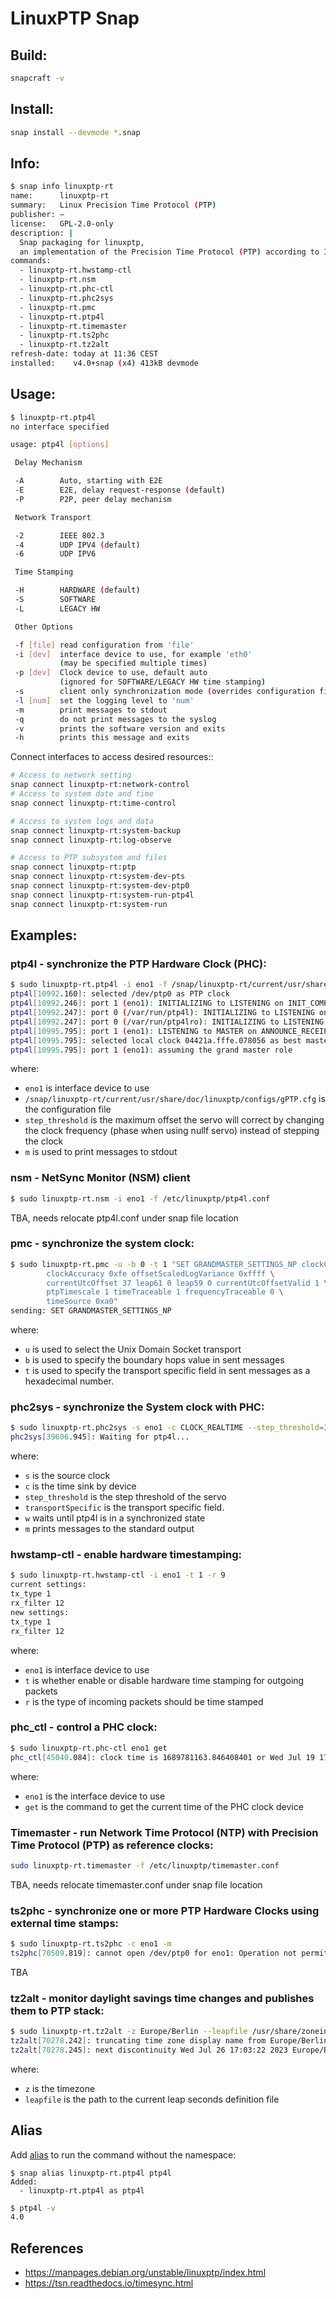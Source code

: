 # LinuxPTP Snap

## Build:
```bash
snapcraft -v
```

## Install:
```bash
snap install --devmode *.snap
```

## Info:
```bash
$ snap info linuxptp-rt
name:      linuxptp-rt
summary:   Linux Precision Time Protocol (PTP)
publisher: –
license:   GPL-2.0-only
description: |
  Snap packaging for linuxptp,
  an implementation of the Precision Time Protocol (PTP) according to IEEE standard 1588 for Linux.
commands:
  - linuxptp-rt.hwstamp-ctl
  - linuxptp-rt.nsm
  - linuxptp-rt.phc-ctl
  - linuxptp-rt.phc2sys
  - linuxptp-rt.pmc
  - linuxptp-rt.ptp4l
  - linuxptp-rt.timemaster
  - linuxptp-rt.ts2phc
  - linuxptp-rt.tz2alt
refresh-date: today at 11:36 CEST
installed:    v4.0+snap (x4) 413kB devmode
```

## Usage:
```bash
$ linuxptp-rt.ptp4l
no interface specified

usage: ptp4l [options]

 Delay Mechanism

 -A        Auto, starting with E2E
 -E        E2E, delay request-response (default)
 -P        P2P, peer delay mechanism

 Network Transport

 -2        IEEE 802.3
 -4        UDP IPV4 (default)
 -6        UDP IPV6

 Time Stamping

 -H        HARDWARE (default)
 -S        SOFTWARE
 -L        LEGACY HW

 Other Options

 -f [file] read configuration from 'file'
 -i [dev]  interface device to use, for example 'eth0'
           (may be specified multiple times)
 -p [dev]  Clock device to use, default auto
           (ignored for SOFTWARE/LEGACY HW time stamping)
 -s        client only synchronization mode (overrides configuration file)
 -l [num]  set the logging level to 'num'
 -m        print messages to stdout
 -q        do not print messages to the syslog
 -v        prints the software version and exits
 -h        prints this message and exits
```

Connect interfaces to access desired resources::

```bash
# Access to network setting
snap connect linuxptp-rt:network-control
# Access to system date and time
snap connect linuxptp-rt:time-control

# Access to system logs and data
snap connect linuxptp-rt:system-backup  
snap connect linuxptp-rt:log-observe   

# Access to PTP subsystem and files
snap connect linuxptp-rt:ptp
snap connect linuxptp-rt:system-dev-pts
snap connect linuxptp-rt:system-dev-ptp0 
snap connect linuxptp-rt:system-run-ptp4l
snap connect linuxptp-rt:system-run
```

## Examples:

### ptp4l - synchronize the PTP Hardware Clock (PHC):
```bash
$ sudo linuxptp-rt.ptp4l -i eno1 -f /snap/linuxptp-rt/current/usr/share/doc/linuxptp/configs/gPTP.cfg --step_threshold=1 -m
ptp4l[10992.160]: selected /dev/ptp0 as PTP clock
ptp4l[10992.246]: port 1 (eno1): INITIALIZING to LISTENING on INIT_COMPLETE
ptp4l[10992.247]: port 0 (/var/run/ptp4l): INITIALIZING to LISTENING on INIT_COMPLETE
ptp4l[10992.247]: port 0 (/var/run/ptp4lro): INITIALIZING to LISTENING on INIT_COMPLETE
ptp4l[10995.795]: port 1 (eno1): LISTENING to MASTER on ANNOUNCE_RECEIPT_TIMEOUT_EXPIRES
ptp4l[10995.795]: selected local clock 04421a.fffe.078056 as best master
ptp4l[10995.795]: port 1 (eno1): assuming the grand master role
```

where:
- `eno1` is interface device to use
- `/snap/linuxptp-rt/current/usr/share/doc/linuxptp/configs/gPTP.cfg` is the configuration file
- `step_threshold` is the maximum offset the servo will correct by changing the clock frequency (phase when using nullf servo) instead of stepping the clock
- `m` is used to print messages to stdout

### nsm - NetSync Monitor (NSM) client
```bash
$ sudo linuxptp-rt.nsm -i eno1 -f /etc/linuxptp/ptp4l.conf 
```
TBA, needs relocate ptp4l.conf under snap file location

### pmc - synchronize the system clock:
```bash
$ sudo linuxptp-rt.pmc -u -b 0 -t 1 "SET GRANDMASTER_SETTINGS_NP clockClass 248 \
        clockAccuracy 0xfe offsetScaledLogVariance 0xffff \
        currentUtcOffset 37 leap61 0 leap59 0 currentUtcOffsetValid 1 \
        ptpTimescale 1 timeTraceable 1 frequencyTraceable 0 \
        timeSource 0xa0"
sending: SET GRANDMASTER_SETTINGS_NP
```

where:
- `u` is used to select the Unix Domain Socket transport
- `b` is used to specify the boundary hops value in sent messages
- `t` is used to specify the transport specific field in sent messages as a hexadecimal number.


### phc2sys - synchronize the System clock with PHC:
```bash
$ sudo linuxptp-rt.phc2sys -s eno1 -c CLOCK_REALTIME --step_threshold=1 --transportSpecific=1 -w -m
phc2sys[39606.945]: Waiting for ptp4l...
```

where:
- `s` is the source clock
- `c` is the time sink by device
- `step_threshold` is the step threshold of the servo
- `transportSpecific` is the transport specific field. 
- `w` waits until ptp4l is in a synchronized state
- `m` prints messages to the standard output

### hwstamp-ctl - enable hardware timestamping:
```bash
$ sudo linuxptp-rt.hwstamp-ctl -i eno1 -t 1 -r 9
current settings:
tx_type 1
rx_filter 12
new settings:
tx_type 1
rx_filter 12
```
where:
- `eno1` is interface device to use
- `t` is whether enable or disable hardware time stamping for outgoing packets
- `r` is the type of incoming packets should be time stamped

### phc_ctl - control a PHC clock:
```bash
$ sudo linuxptp-rt.phc-ctl eno1 get
phc_ctl[45040.084]: clock time is 1689781163.846408401 or Wed Jul 19 17:39:23 2023
```
where:
- `eno1` is the interface device to use
- `get` is the command to get the current time of the PHC clock device



### Timemaster - run Network Time Protocol (NTP) with Precision Time Protocol (PTP) as reference clocks:
```bash
sudo linuxptp-rt.timemaster -f /etc/linuxptp/timemaster.conf 
```
TBA, needs relocate timemaster.conf under snap file location

### ts2phc - synchronize one or more PTP Hardware Clocks using external time stamps:

```bash
$ sudo linuxptp-rt.ts2phc -c eno1 -m
ts2phc[70509.819]: cannot open /dev/ptp0 for eno1: Operation not permitted
```
TBA

### tz2alt - monitor daylight savings time changes and publishes them to PTP stack:
```bash
$ sudo linuxptp-rt.tz2alt -z Europe/Berlin --leapfile /usr/share/zoneinfo/leap-seconds.list
tz2alt[70278.242]: truncating time zone display name from Europe/Berlin to Berlin
tz2alt[70278.245]: next discontinuity Wed Jul 26 17:03:22 2023 Europe/Berlin
```
where:
- `z` is the timezone
- `leapfile` is the path to the current leap seconds definition file

## Alias

Add [alias](https://snapcraft.io/docs/commands-and-aliases) to run the command without the namespace:
```
$ snap alias linuxptp-rt.ptp4l ptp4l
Added:
  - linuxptp-rt.ptp4l as ptp4l
```

```bash
$ ptp4l -v
4.0
 ```

 ## References
 - https://manpages.debian.org/unstable/linuxptp/index.html
 - https://tsn.readthedocs.io/timesync.html
